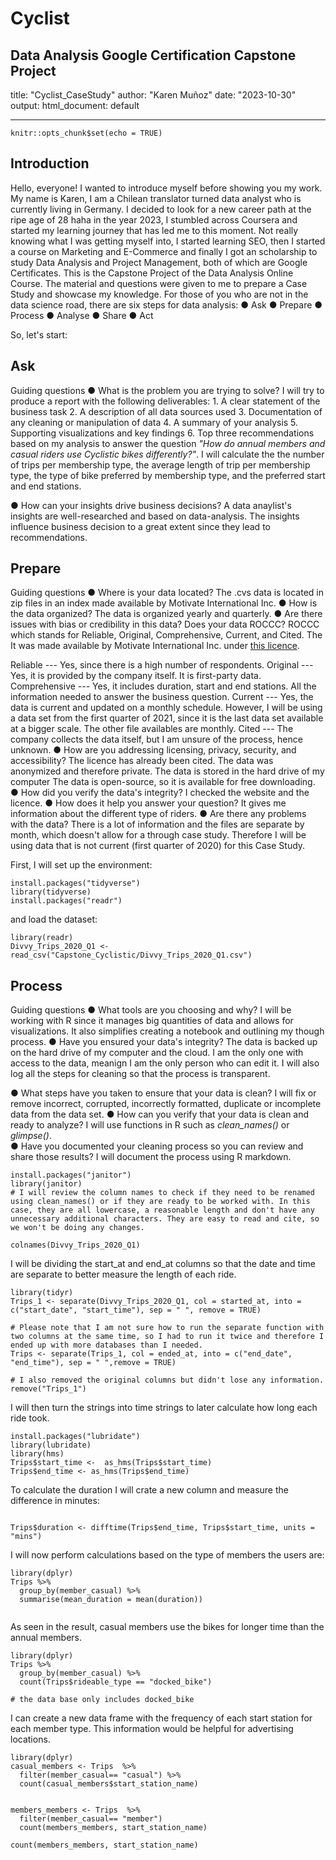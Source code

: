 # Cyclist
Data Analysis Google Certification Capstone Project
---
title: "Cyclist_CaseStudy"
author: "Karen Muñoz"
date: "2023-10-30"
output: html_document: default

---

```{r setup}
knitr::opts_chunk$set(echo = TRUE)
```

## Introduction

Hello, everyone!
I wanted to introduce myself before showing you my work.
My name is Karen, I am a Chilean translator turned data analyst who is currently living in Germany.
I decided to look for a new career path at the ripe age of 28 haha in the year 2023, I stumbled across Coursera and started my learning journey that has led me to this moment.
Not really knowing what I was getting myself into, I started learning SEO, then I started a course on Marketing and E-Commerce and finally I got an scholarship to study Data Analysis and Project Management, both of which are Google Certificates.
This is the Capstone Project of the Data Analysis Online Course.
The material and questions were given to me to prepare a Case Study and showcase my knowledge.
For those of you who are not in the data science road, there are six steps for data analysis: ● Ask ● Prepare ● Process ● Analyse ● Share ● Act

So, let's start:

## Ask

Guiding questions ● What is the problem you are trying to solve?
I will try to produce a report with the following deliverables: 1.
A clear statement of the business task 2.
A description of all data sources used 3.
Documentation of any cleaning or manipulation of data 4.
A summary of your analysis 5.
Supporting visualizations and key findings 6.
Top three recommendations based on my analysis to answer the question *"How do annual members and casual riders use Cyclistic bikes differently?"*.
I will calculate the the number of trips per membership type, the average length of trip per membership type, the type of bike preferred by membership type, and the preferred start and end stations.

● How can your insights drive business decisions?
A data anaylist's insights are well-researched and based on data-analysis.
The insights influence business decision to a great extent since they lead to recommendations.

## Prepare

Guiding questions ● Where is your data located?
The .cvs data is located in zip files in an index made available by Motivate International Inc. ● How is the data organized?
The data is organized yearly and quarterly.
● Are there issues with bias or credibility in this data?
Does your data ROCCC?
ROCCC which stands for Reliable, Original, Comprehensive, Current, and Cited.
The It was made available by Motivate International Inc. under [this licence](https://divvybikes.com/data-license-agreement).

Reliable --- Yes, since there is a high number of respondents.
Original --- Yes, it is provided by the company itself.
It is first-party data.
Comprehensive --- Yes, it includes duration, start and end stations.
All the information needed to answer the business question.
Current --- Yes, the data is current and updated on a monthly schedule.
However, I will be using a data set from the first quarter of 2021, since it is the last data set available at a bigger scale.
The other file availables are monthly.
Cited --- The company collects the data itself, but I am unsure of the process, hence unknown.
● How are you addressing licensing, privacy, security, and accessibility?
The licence has already been cited.
The data was anonymized and therefore private.
The data is stored in the hard drive of my computer The data is open-source, so it is available for free downloading.
● How did you verify the data's integrity?
I checked the website and the licence.
● How does it help you answer your question?
It gives me information about the different type of riders.
● Are there any problems with the data?
There is a lot of information and the files are separate by month, which doesn't allow for a through case study.
Therefore I will be using data that is not current (first quarter of 2020) for this Case Study.

First, I will set up the environment:

```{r setting up the environment, message=TRUE, warning=TRUE}
install.packages("tidyverse")
library(tidyverse)
install.packages("readr")
```

and load the dataset:

```{r loading dataset, warning=TRUE}
library(readr)
Divvy_Trips_2020_Q1 <- read_csv("Capstone_Cyclistic/Divvy_Trips_2020_Q1.csv")

```

## Process

Guiding questions ● What tools are you choosing and why?
I will be working with R since it manages big quantities of data and allows for visualizations.
It also simplifies creating a notebook and outlining my though process.
● Have you ensured your data's integrity?
The data is backed up on the hard drive of my computer and the cloud.
I am the only one with access to the data, meanign I am the only person who can edit it.
I will also log all the steps for cleaning so that the process is transparent.

● What steps have you taken to ensure that your data is clean?
I will fix or remove incorrect, corrupted, incorrectly formatted, duplicate or incomplete data from the data set.
● How can you verify that your data is clean and ready to analyze?
I will use functions in R such as *clean_names()* or *glimpse()*.\
● Have you documented your cleaning process so you can review and share those results?
I will document the process using R markdown.

```{r cleaning, message=TRUE, warning=TRUE}
install.packages("janitor")
library(janitor)
# I will review the column names to check if they need to be renamed using clean_names() or if they are ready to be worked with. In this case, they are all lowercase, a reasonable length and don't have any  unnecessary additional characters. They are easy to read and cite, so we won't be doing any changes.

colnames(Divvy_Trips_2020_Q1)
```

I will be dividing the start_at and end_at columns so that the date and time are separate to better measure the length of each ride.

```{r separate columns}
library(tidyr)
Trips_1 <- separate(Divvy_Trips_2020_Q1, col = started_at, into = c("start_date", "start_time"), sep = " ", remove = TRUE)  

# Please note that I am not sure how to run the separate function with two columns at the same time, so I had to run it twice and therefore I ended up with more databases than I needed. 
Trips <- separate(Trips_1, col = ended_at, into = c("end_date", "end_time"), sep = " ",remove = TRUE)

# I also removed the original columns but didn't lose any information.
remove("Trips_1")
```

I will then turn the strings into time strings to later calculate how long each ride took.

```{r transforming into timestamps}
install.packages("lubridate")
library(lubridate)
library(hms)
Trips$start_time <-  as_hms(Trips$start_time)
Trips$end_time <- as_hms(Trips$end_time)

```

To calculate the duration I will crate a new column and measure the difference in minutes:

```{r duration column, message=FALSE}

Trips$duration <- difftime(Trips$end_time, Trips$start_time, units = "mins")
```

I will now perform calculations based on the type of members the users are:

```{r mean time of duration by membership}
library(dplyr)
Trips %>%
  group_by(member_casual) %>%
  summarise(mean_duration = mean(duration))


```

As seen in the result, casual members use the bikes for longer time than the annual members.

```{r preferred bike by membership}
library(dplyr)
Trips %>%
  group_by(member_casual) %>%
  count(Trips$rideable_type == "docked_bike")

# the data base only includes docked_bike

```

I can create a new data frame with the frequency of each start station for each member type.
This information would be helpful for advertising locations.

```{r casual members dataframe}
library(dplyr)
casual_members <- Trips  %>%
  filter(member_casual== "casual") %>%
  count(casual_members$start_station_name)
```

```{r member member dataframe}

members_members <- Trips  %>%
  filter(member_casual== "member")
  count(members_members, start_station_name)
```

```{r }
count(members_members, start_station_name)

```
